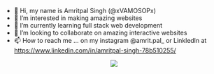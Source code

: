 - 👋 Hi, my name is Amritpal Singh (@xVAMOSOPx)
- 👀 I’m interested in making amazing websites
- 🌱 I’m currently learning full stack web development
- 💞️ I’m looking to collaborate on amazing interactive websites
- 📫 How to reach me ... on my instagram @amrit.pal_ or Linkledln at https://www.linkedin.com/in/amritpal-singh-78b510255/
<!---
xVAMOSOPx/xVAMOSOPx is a ✨ special ✨ repository because its `README.md` (this file) appears on your GitHub profile.
You can click the Preview link to take a look at your changes.
--->


<p align="center">
  <a href="https://skillicons.dev">
    <img src="https://skillicons.dev/icons?i=html,css,git" />
  </a>
</p>
